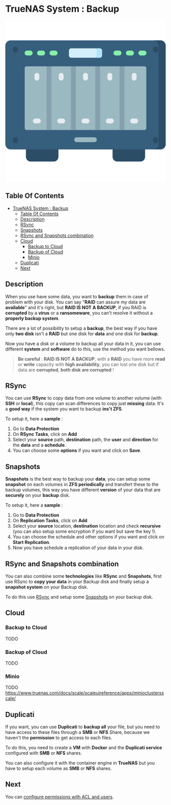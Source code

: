 # TrueNAS System : Backup

![Icon](../icon.png)

## Table Of Contents

- [TrueNAS System : Backup](#truenas-system--backup)
  - [Table Of Contents](#table-of-contents)
  - [Description](#description)
  - [RSync](#rsync)
  - [Snapshots](#snapshots)
  - [RSync and Snapshots combination](#rsync-and-snapshots-combination)
  - [Cloud](#cloud)
    - [Backup to Cloud](#backup-to-cloud)
    - [Backup of Cloud](#backup-of-cloud)
    - [Minio](#minio)
  - [Duplicati](#duplicati)
  - [Next](#next)

## Description

When you use have some data, you want to **backup** them in case of problem with your disk. You can say "**RAID** can assure my data are **available**" and it's right, but **RAID IS NOT A BACKUP**, if you RAID is **corrupted** by a **virus** or a **ransomeware**, you can't resolve it without a **properly backup system**.

There are a lot of possibility to setup a **backup**, the best way if you have only **two disk** isn't a **RAID** but one disk for **data** and one disk for **backup**.

Now you have a disk or a volume to backup all your data in it, you can use different **system** and **software** do to this, use the method you want bellows.

> **Be careful** : **RAID IS NOT A BACKUP**, with a **RAID** you have more **read** or **write** capacity with **high availability**, you can lost one disk but if data are **corrupted**, **both disk are corrupted** !

## RSync

You can use **RSync** to copy data from one volume to another volume (with **SSH** or **local**), this copy can scan differences to copy just **missing** data. It's a **good way** if the system you want to backup **ins't ZFS**.

To setup it, here a **sample** :

1) Go to **Data Protection**
2) On **RSync Tasks**, click on **Add**
3) Select your **source** path, **destination** path, the **user** and **direction** for the **data** and a **schedule**.
4) You can choose some **options** if you want and click on **Save**.

## Snapshots

**Snapshots** is the best way to backup your **data**, you can setup some **snapshot** on each volumes in **ZFS periodically** and transfert these to the backup volumes, this way you have different **version** of your data that are **securely** on your **backup** disk.

To setup it, here a **sample** :

1) Go to **Data Protection**
2) On **Replication Tasks**, click on **Add**
3) Select your **source** location, **destination** location and check **recursive** (you can also setup some encryption if you want but save the key !).
4) You can choose the schedule and other options if you want and click on **Start Replication**.
5) Now you have schedule a replication of your data in your disk.

## RSync and Snapshots combination

You can also combine some **technologies** like **RSync** and **Snapshots**, first use RSync to **copy your data** in your Backup disk and finally setup a **snapshot system** on your Backup disk.

To do this use [RSync](#rsync) and setup some [Snapshots](#snapshots) on your backup disk.

## Cloud

### Backup to Cloud

TODO

### Backup of Cloud

TODO

### Minio

TODO https://www.truenas.com/docs/scale/scaleuireference/apps/minioclustersscale/

## Duplicati

If you want, you can use **Duplicati** to **backup all** your file, but you need to have access to these files through a **SMB** or **NFS** Share, because we haven't the **permission** to get access to each files.

To do this, you need to create a **VM** with **Docker** and the **Duplicati service** configured with **SMB** or **NFS** shares.

You can also configure it with the container engine in **TrueNAS** but you have to setup each volume as **SMB** or **NFS** shares.

## Next

You can [configure permissions with ACL and users](./permissions.md).
